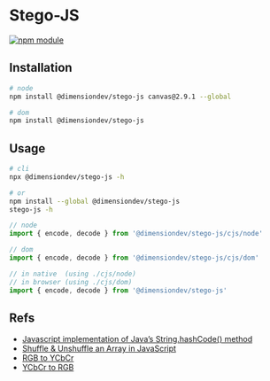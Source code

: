 # Stego-JS

[![npm module](https://img.shields.io/npm/v/@dimensiondev/stego-js)](https://www.npmjs.com/package/@dimensiondev/stego-js)

## Installation

```bash
# node
npm install @dimensiondev/stego-js canvas@2.9.1 --global

# dom
npm install @dimensiondev/stego-js
```

## Usage

```bash
# cli
npx @dimensiondev/stego-js -h

# or
npm install --global @dimensiondev/stego-js
stego-js -h
```

```javascript
// node
import { encode, decode } from '@dimensiondev/stego-js/cjs/node'

// dom
import { encode, decode } from '@dimensiondev/stego-js/cjs/dom'

// in native  (using ./cjs/node)
// in browser (using ./cjs/dom)
import { encode, decode } from '@dimensiondev/stego-js'
```

## Refs

- [Javascript implementation of Java’s String.hashCode() method](https://werxltd.com/wp/2010/05/13/javascript-implementation-of-javas-string-hashcode-method/)
- [Shuffle & Unshuffle an Array in JavaScript](https://gist.github.com/iSWORD/13f715370e56703f6c973b6dd706bbbd)
- [RGB to YCbCr](https://makarandtapaswi.wordpress.com/2009/07/20/why-the-rgb-to-ycbcr/)
- [YCbCr to RGB](https://stackoverflow.com/questions/21264648/javascript-convert-yuv-to-rgb)
